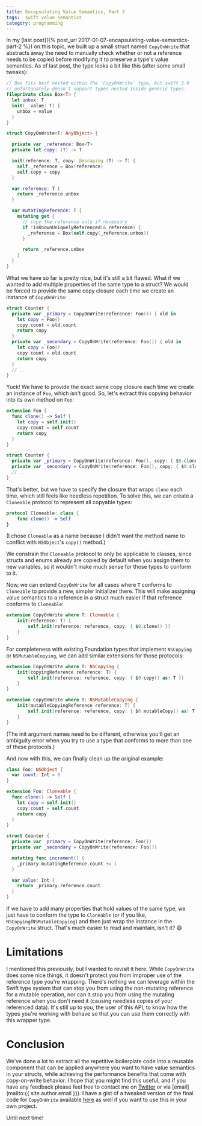 ```yaml
---
title: Encapsulating Value Semantics, Part 3
tags:  swift value-semantics
category: programming
---
```


In my [last post]({% post_url 2017-01-07-encapsulating-value-semantics-part-2 %}) on this topic, we built up a small struct named `CopyOnWrite` that abstracts away the need to manually check whether or not a reference needs to be copied before modifying it to preserve a type's value semantics. As of last post, the type looks a bit like this (after some small tweaks):

```swift
// Box fits best nested within the `CopyOnWrite` type, but swift 3.0
// unfortunately doesn't support types nested inside generic types.
fileprivate class Box<T> {
  let unbox: T
  init(_ value: T) {
    unbox = value
  }
}

struct CopyOnWrite<T: AnyObject> {

  private var _reference: Box<T>
  private let copy: (T) -> T

  init(reference: T, copy: @escaping (T) -> T) {
    self._reference = Box(reference)
    self.copy = copy
  }

  var reference: T {
    return _reference.unbox
  }

  var mutatingReference: T {
    mutating get {
      // copy the reference only if necessary
      if !isKnownUniquelyReferenced(&_reference) {
        _reference = Box(self.copy(_reference.unbox))
      }

      return _reference.unbox
    }
  }
}
```

What we have so far is pretty nice, but it's still a bit flawed. What if we wanted to add multiple properties of the same type to a struct? We would be forced to provide the same copy closure each time we create an instance of `CopyOnWrite`:

```swift
struct Counter {
  private var _primary = CopyOnWrite(reference: Foo()) { old in
    let copy = Foo()
    copy.count = old.count
    return copy
  }
  private var _secondary = CopyOnWrite(reference: Foo()) { old in
    let copy = Foo()
    copy.count = old.count
    return copy
  }
  // ...
}
```

Yuck! We have to provide the exact same copy closure each time we create an instance of `Foo`, which isn't good. So, let's extract this copying behavior into its own method on `Foo`:

```swift
extension Foo {
  func clone() -> Self {
    let copy = self.init()
    copy.count = self.count
    return copy
  }
}

struct Counter {
  private var _primary = CopyOnWrite(reference: Foo(), copy: { $0.clone() })
  private var _secondary = CopyOnWrite(reference: Foo(), copy: { $0.clone() })
  // ...
}
```

That's better, but we have to specify the closure that wraps `clone` each time, which still feels like needless repetition. To solve this, we can create a `Cloneable` protocol to represent all copyable types:

```swift
protocol Cloneable: class {
    func clone() -> Self
}
```

(I chose `Cloneable` as a name because I didn't want the method name to conflict with `NSObject`'s `copy()` method.)

We constrain the `Cloneable` protocol to only be applicable to classes, since structs and enums already are copied by default when you assign them to new variables, so it wouldn't make much sense for those types to conform to it.

Now, we can extend `CopyOnWrite` for all cases where `T` conforms to `Cloneable` to provide a new, simpler initializer there. This will make assigning value semantics to a reference in a struct much easier if that reference conforms to `Cloneable`:

```swift
extension CopyOnWrite where T: Cloneable {
    init(reference: T) {
        self.init(reference: reference, copy: { $0.clone() })
    }
}
```

For completeness with existing Foundation types that implement `NSCopying` or `NSMutableCopying`, we can add similar extensions for those protocols:

```swift
extension CopyOnWrite where T: NSCopying {
    init(copyingReference reference: T) {
        self.init(reference: reference, copy: { $0.copy() as! T })
    }
}

extension CopyOnWrite where T: NSMutableCopying {
    init(mutableCopyingReference reference: T) {
        self.init(reference: reference, copy: { $0.mutableCopy() as! T })
    }
}
```

(The init argument names need to be different, otherwise you'll get an ambiguity error when you try to use a type that conforms to more than one of these protocols.)

And now with this, we can finally clean up the original example:

```swift
class Foo: NSObject {
  var count: Int = 0
}

extension Foo: Cloneable {
  func clone() -> Self {
    let copy = self.init()
    copy.count = self.count
    return copy
  }
}

struct Counter {
  private var _primary = CopyOnWrite(reference: Foo())
  private var _secondary = CopyOnWrite(reference: Foo())

  mutating func increment() {
    _primary.mutatingReference.count += 1
  }

  var value: Int {
    return _primary.reference.count
  }
}
```

If we have to add many properties that hold values of the same type, we just have to conform the type to `Cloneable` (or if you like, `NSCopying`/`NSMutableCopying`) and then just wrap the instance in the `CopyOnWrite` struct. That's much easier to read and maintain, isn't it? 😄

# Limitations

I mentioned this previously, but I wanted to revisit it here. While `CopyOnWrite` does some nice things, it doesn't protect you from improper use of the reference type you're wrapping. There's nothing we can leverage within the Swift type system that can stop you from using the non-mutating reference for a mutable operation, nor can it stop you from using the mutating reference when you don't need it (causing needless copies of your referenced data). It's still up to you, the user of this API, to know how the types you're working with behave so that you can use them correctly with this wrapper type.

# Conclusion

We've done a lot to extract all the repetitive boilerplate code into a reusable component that can be applied anywhere you want to have value semantics in your structs, while achieving the performance benefits that come with copy-on-write behavior. I hope that you might find this useful, and if you have any feedback please feel free to contact me on [Twitter](https://twitter.com/kevlario) or via [email](mailto:{{ site.author.email }}). I have a gist of a tweaked version of the final code for `CopyOnWrite` available [here](https://gist.github.com/klundberg/9faf7b934fc2ecbaa8d9fa414905ba7c) as well if you want to use this in your own project.

Until next time!
